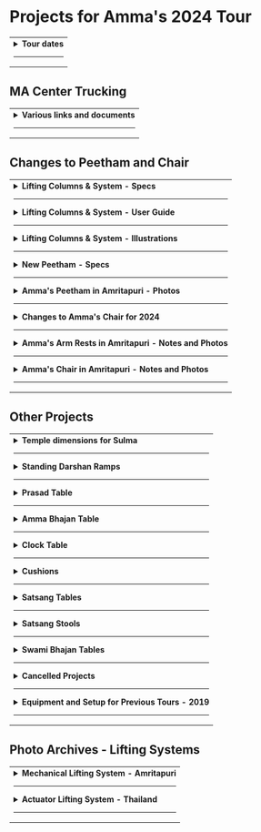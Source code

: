 # Projects for Amma's 2024 Tour

<table>
<tr>
<td>

<!-- Created this repo - March 31, 2024 -->

<details>

<summary><b>Tour dates</b></summary>

---

SEATTLE

July 4 - July 5

Venue: Hyatt Regency Bellevue

Day 1: 11:00 AM

Day 2: 10:00 AM & 7:00 PM

---

OAKLAND, CA

July 7 - 11

Venue: Will be published soon

---

LOS ANGELES, CA

July 13 - 16

Venue: Will be published soon

---

NEW MEXICO

July 19 - 22

Venue: Will be published soon

---

WASHINGTON, DC

July 25 - 29

Venue: Will be published soon

---

BOSTON, MA

July 31, August 1 - 2

Venue: Will be published soon

---

NEW YORK, NY

August 5 - 7

Venue: Will be published soon

---

CHICAGO, IL

August 9 - 11

Venue: Will be published soon

</details>

---

</td>
</tr>
</table>

## MA Center Trucking

<table>
<tr>
<td>

<details>

<summary><b>Various links and documents</b></summary>

---

All about drug testing compliance

[How to set up drug tests](/trucking/ePassport_guide_preferred_alliance.pdf)

</details>

---

</td>
</tr>
</table>

## Changes to Peetham and Chair

<table>
<tr>
<td>

<details>
<summary><b>Lifting Columns & System - Specs</b></summary>

---

- Lifting columns model number - DHLCE-270A
- Estimated weight of entire lifting system - 30 lb
- Minimum height - 10.83 in (275 mm) / (10 27/32 in) / (10 13/16 in)
- Maximum height - 19.69 in (500 mm) conflicting info 21.65 in (550 mm)
- Stroke - 10.83 in
- Width of column - 5.67 in / 144 mm / (5 11/16 in)
- Width of column base plate - 7.87 in / 200 mm / (7 7/8 in)
- Thickness of column base plate - 10 mm / 3/8 in
- Load (one leg) - 264.55 lb (120 kg)
- Load (four legs) - 1058.22 lb (480 kg)
- Maximum load - 1200 N
  - N (newton) is a unit of the force needed to accelerate a given mass
- Speed
  - 5 mm per second, 1 inch in 5 seconds
  - 55 seconds to fully extend
  - 40 seconds to lift from 12" to 20"
- Multiple ways to adjust the height
  - Wired switch - in a protected location, where you can use it by feel
  - Remote control - Four remotes for each lifting system
  - Using wifi and smartphone app (maybe)
- Control panel aka controller

  - the up/down arrows are for setting height limits, etc
  - may allow adjusting height (raise and lower)
  - the display tells how far the columns are currently extended
  - protect from damage and tampering

- Momentary contact switches
  - The most intuitive switch is a wired momentary contact switch which only moves while you press and hold the switch. DIHOOL sells a rocker switch (without a cord or case) but it might not be a momentary contact switch. Fortunately, we can buy momentary contact switches and wire them ourselves
  - Ideally this switch should be in a small box.

#### Installation

- Install the lifting columns so that the electrical connections are at the top, under the platform, rather than near the base. The columns can be installed with either side up.
- Attach the controller, power supply and control panel. Most of it just plugs together. A few wires require screwing to a screw terminal.
- Plug it to 120 volts and it should work.
- Best to connect all the components and test them before fastening down the wires
- Then decide the best location for everything

- Location of control panel - TBD

  - display should be visible from somewhere so a specific height can be set

- Optional - Extra rocker switches that Paul is mounting on a panel or in a box
- No loose wires

  - Use wire tie downs
  - Don't use staples because they can cut the wires
  - Don't pull the wires tightly

- Take a couple of days to attach the lifting columns and get to know them
- The remote controls need to be paired with the controllers
- Be ready to repair this stuff
- We have a spare column and controller
- Main risk is physical damage, such as wires getting snagged
- Use crimp-on lugs to attach power supply wires to screw terminals
  - That makes a better connection than wrapping wires around the screws
  - Prevents a stray strand from shorting out.
  - Buy at Home Depot
  - Vise grips are preferred for crimping, don't buy a crimp tool
- Connecting the wired switch
  - looks like you insert the wire and screw down
  - If you have to wrap the wire around the screw, use crimp-on lugs as well
- We have several controllers
  - Controllers to implement tilting
    - "front leg controller" - controls two legs
    - "back leg controller" - controls two legs
  - Controller that is set up to control four legs. For most reliable synchronization of legs, use this controller
- Verify that the controller remembers where the columns are when it loses power. If not, we need a UPS battery backup.

#### Instruction Manual PDF

- See pages 7, 8 and 9 where they tell how to pair the remote controls and attach the power supply and the remote wired switches
- Read about Reset procedure in case of disconnection, pinching, or other problem - page 17

#### Programmable Settings

- For peetham and chair
  - Set lower height limit equal to lowest position - 10.83 in
- Set stroke length (less than 10.83 in)
  - Effectively sets maximum height
  - for chair - ??
  - for peetham - ??
- For help with Error Codes - WeChat 8615669851253 for video calls

#### Important Links

https://www.dihool.com/lang_en/Lifting-Column-%20DHLC1100-IR-Column_detail/3406_340

https://www.nsbjd.com/collections/dhlce-electric-lift/products/tatami-lifting-column-aluminum-plate-24v-dc-motor-1600n-352lb-load-dhlce?variant=44139468554497

</details>

---

<details>
<summary><b>Lifting Columns & System - User Guide</b></summary>

---

<p><img src="images/lifting_columns/user_guide/lifting_col_guide_01.png" width="450" alt="image lc_01"></p>
<p><img src="images/lifting_columns/user_guide/lifting_col_guide_02.png" width="450" alt="image lc_02"></p>
<p><img src="images/lifting_columns/user_guide/lifting_col_guide_03.png" width="450" alt="image lc_03"></p>
<p><img src="images/lifting_columns/user_guide/lifting_col_guide_04.png" width="450" alt="image lc_04"></p>
<p><img src="images/lifting_columns/user_guide/lifting_col_guide_05.png" width="450" alt="image lc_05"></p>
<p><img src="images/lifting_columns/user_guide/lifting_col_guide_06.png" width="450" alt="image lc_06"></p>
<p><img src="images/lifting_columns/user_guide/lifting_col_guide_07.png" width="450" alt="image lc_07"></p>
<p><img src="images/lifting_columns/user_guide/lifting_col_guide_08.png" width="450" alt="image lc_08"></p>
<p><img src="images/lifting_columns/user_guide/lifting_col_guide_09.png" width="450" alt="image lc_09"></p>
<p><img src="images/lifting_columns/user_guide/lifting_col_guide_10.png" width="450" alt="image lc_10"></p>
<p><img src="images/lifting_columns/user_guide/lifting_col_guide_11.png" width="450" alt="image lc_11"></p>
<p><img src="images/lifting_columns/user_guide/lifting_col_guide_12.png" width="450" alt="image lc_12"></p>
<p><img src="images/lifting_columns/user_guide/lifting_col_guide_13.png" width="450" alt="image lc_13"></p>
<p><img src="images/lifting_columns/user_guide/lifting_col_guide_14.png" width="450" alt="image lc_14"></p>
<p><img src="images/lifting_columns/user_guide/lifting_col_guide_15.png" width="450" alt="image lc_15"></p>
<p><img src="images/lifting_columns/user_guide/lifting_col_guide_16.png" width="450" alt="image lc_16"></p>
<p><img src="images/lifting_columns/user_guide/lifting_col_guide_17.png" width="450" alt="image lc_17"></p>
<p><img src="images/lifting_columns/user_guide/lifting_col_guide_18.png" width="450" alt="image lc_18"></p>
<p><img src="images/lifting_columns/user_guide/lifting_col_guide_19.png" width="450" alt="image lc_19"></p>
<p><img src="images/lifting_columns/user_guide/lifting_col_guide_20.png" width="450" alt="image lc_20"></p>

- Amma's peetham and chair use the same lifting columns - DHLCE-270A
- Wired switches - near the back, toward the right, Amma's right
- No switches for Amma - there is no feasible location

</details>

---

<details>
<summary><b>Lifting Columns & System - Illustrations</b></summary>

---

<p><img src="images/lifting_columns/more_images/lifting_column_1.png" width="450" alt="image lc_01"></p>
<p><img src="images/lifting_columns/more_images/lifting_column_2.png" width="450" alt="image lc_02"></p>
<p><img src="images/lifting_columns/more_images/lifting_column_3.png" width="450" alt="image lc_03"></p>
<p><img src="images/lifting_columns/more_images/lifting_column_4.png" width="600" alt="image lc_04"></p>
<p><img src="images/lifting_columns/more_images/lifting_column_5.png" width="600" alt="image lc_05"></p>

- Amma's peetham and chair use the same lifting columns - DHLCE-270A
- Wired switches - near the back, toward the right, Amma's right
- No switches for Amma - there is no feasible location

</details>

---

<details>
<summary><b>New Peetham - Specs</b></summary>

---

- Width, side-to-side - 54 inches
- Front-to-back - 37 inches
- Thickness of peetham plywood base - 0.75 in
- Thickness of peetham top platform (not including padding) - No estimate yet
- Total height (requested)

  - Adjustable from 12 inches to 19 inches (Paul's numbers - 305 mm and 508 mm)
  - Minimum height of peetham should be as low as technically possible

- Minimum height of new peetham

  - Minimum height of lifting column - 10.83 in
  - Thickness of plywood base - 3/4 inch
  - Thickness of plywood top platform - 3/4? 5/8?
  - 10.83 + 0.75 + 0.75 = 12.33 inches
  - Slightly exceeds requested height

- Height of old peetham

  - 2018 - 13.63 inches
  - 2019 - 14.5 inches

- Amma's peetham and chair use the same lifting columns - DHLCE-270A
- Wired switches - near the back, toward the right, Amma's right
- No switches for Amma - there is no feasible location

</details>

---

<details>
<summary><b>Amma's Peetham in Amritapuri - Photos</b></summary>

---

The new peetham should be the same as this, except different.

Peetham in fully raised position:

![image p1](/images/peetham_main_photos/peetham_raised_1.jpg)
![image p2](/images/peetham_main_photos/peetham_raised_2.jpg)
![image p3](/images/peetham_main_photos/peetham_raised_3.jpg)

---

Peetham in fully lowered position

![image p4](/images/peetham_main_photos/peetham_lowered.jpg)

---

### Peetham with Wind Cushion

![image p5](/images/peetham_main_photos/peetham_wind_cushion_1.jpg)
![image p6](/images/peetham_main_photos/peetham_wind_cushion_2.jpg)
![image p7](/images/peetham_main_photos/peetham_wind_cushion_3.jpg)

---

Wind cushion extension - Explain me

![image p7](/images/peetham_main_photos/peetham_wind_cushion_4.jpg)

</details>

---

<details>
<summary><b>Changes to Amma's Chair for 2024</b></summary>

---

#### Dimensions and overview

- Width, side-to-side - 42.875 inches / 47 7/8
- Length, front-to-back - 25.5 inches
- Thickness of plywood base - 0.75 in
- Thickness of top platform (not including padding) - TBD
- Total height to surface of structure - (not including padding)

  - Adjustable from 15 7/8 inches to 23 inches (Paul's numbers? 380 mm and 560 mm)

- Amma's chair and peetham use the same lifting columns
  - DHLCE-270A

#### Switches, buttons, and controls

- Amma's wired switches
  - "Raise" button & "Lower" button
  - must be easy to use, simple and intuitive
  - Location must be -
    - Easy to reach
    - Not subject to accidental usage
    - possibly on surface of seat, under the arm rest
- Other wired switches - near back of chair, toward right side, Amma's right
- Location of control panel
  - protected from accidental damage
  - visible from some perspective during darshan

#### Modify arm rests for Amma's chair

- Modify chair so that height of arm rest is adjustable
  - allows for manual adjustment
  - as shown in separate section - Amma's Arm Rests in Amritapuri

#### Modify padding on arm rest

- Modify padding on back of the arm rest so that an elastic band can go over the arm rest to hold chair cloth in place

#### Replace the strings that hold the back cushion

- Use strings like the ones on the Michigan chair

#### Notes from Paul Sawyer

- Surface of peetham and chair - 3/4" plywood
- Base of peetham and chair - 3/4" plywood

- New chair would have a plywood seat and a frame that wrapped around the plywood, covering the edge.
- The frame extends below the plywood, providing a hiding place for controller and power supply.
- Mount the lifting columns as close as possible to edge of platform
- Corners of the frame should be miter cut and glued
- No screws are visible
- Round all exposed edges with a router.
- The design should not impede Amma from swinging her feet under the chair.

</details>

---

<details>

<summary><b>Amma's Arm Rests in Amritapuri - Notes and Photos
</b></summary>

---

Under the chair for each armrest, there is a length of square steel tubing which presses against the armrest’s lifting arm and holds it in place.

![image ar1](/images/arm_rests/arm_rest_1.jpg)

---

One side of the tubing has a small square cut out. This is for access for welding a nut inside the tubing.

![image ar2](/images/arm_rests/arm_rest_2.jpg)

---

A machine screw runs through the side of the frame of the chair into the nut in the square tubing. The screw is for tightening the the arm rest extension arms to hold them in desired position. As the extension arm slides up or down so that one of the holes in the extension arm aligns with a round brass pin

![image ar3](/images/arm_rests/arm_rest_3.jpg)
![image ar4](/images/arm_rests/arm_rest_4.jpg)
![image ar5](/images/arm_rests/arm_rest_5.jpg)
![image ar6](/images/arm_rests/arm_rest_6.jpg)
![image ar7](/images/arm_rests/arm_rest_7.jpg)
![image ar8](/images/arm_rests/arm_rest_8.jpg)
![image ar9](/images/arm_rests/arm_rest_9.jpg)

</details>

---

<details>
<summary><b>Amma's Chair in Amritapuri - Notes and Photos</b></summary>

---

When modifying Amma's chair for the North American tour, in the end, the important measurements should be the same as for Amma's chair in Amritapuri.

### Dimensions - Amma's Chair, Amritapuri

- Height - distance from floor to surface of structure

  - In fully lowered position - 18 inches
  - In fully raised position - 23 inches

- Dimensions of sitting surface
  - Width side-to-side - 23 inches
  - Depth front-to-back - 22 inches

### Dimensions - Arm Rests, Amritapuri

- From sitting surface to top of arm rest - 7 inches
- Width of arm rest, side-to-side - 8 inches

- Height - distance from floor to top of arm rest (measured on side of chair) - 24.5 inches

All measurements include the upholstery

---

Amma's Chair, Amritapuri

![image ch1](/images/chair/chair_5_dressed.jpg)

---

Amma's Chair, Amritapuri - fully raised position

![image ch2](/images/chair/chair_1_raised.jpg)

---

Amma's Chair, Amritapuri - fully lowered position

![image ch3](/images/chair/chair_2_lowered.jpg)

---

Arm rests - Amma's Chair, Amritapuri

![image ch5](/images/chair/chair_3_armrest_top.jpg)
![image ch6](/images/chair/chair_4_armrest_front.jpg)

</details>

---

</td>
</tr>
</table>

## Other Projects

<table>
<tr>
<td>

<details>

<summary><b>Temple dimensions for Sulma</b></summary>

---

All measurements are to the center of the pipes.

Do need measurements of the sides and back?

Pipe diameter is 2.25 in (not sure, let me check)

![image db1](/images/db_temple_dimensions/db_temple_front_view.jpg)
![image db2](/images/db_temple_dimensions/db_temple_right_corner.jpg)
![image db3](/images/db_temple_dimensions/db_temple_right_closeup.jpg)
![image db4](/images/db_temple_dimensions/db_temple_inside_right.jpg)
![image db5](/images/db_temple_dimensions/db_temple_left_corner.jpg)
![image db6](/images/db_temple_dimensions/db_temple_left_closeup.jpg)
![image db7](/images/db_temple_dimensions/db_temple_inside_left.jpg)

</details>

---

<details>

<summary><b>Standing Darshan Ramps</b></summary>

---

Warning - These calculations are only valid if stage height is 36 inches

Calculate height of raised platform

- Typical stage height, N. American tour - 36 inches
- Distance of raised platform below stage - 20.75 inches
- 36 - 20.75 = 15.25
- Typical height of raised platform - 15.25 inches

Calculate length of ramp -

- Height of raised platform - 15.25 inches
- Slope - 1:12
- 15.25 x 12 = 183 inches aka 15 feet 3 inches
- Length of ramp - at least 15.25 feet

Virtually all venues in US must comply with ADA requirements (Americans with Disabilities Act). For ADA compliance, the slope for a wheelchair ramp must be no greater than 1:12 (one inch of rise for every 12 inches of ramp length).

Raised platform

- Width - 77 inches
- Front to back - 49.5 inches
- Height - 20.75 inches lower than the stage

Dimensions of ramps

- Width
  - Center ramp - 77 inches
  - Side ramps - 49.5 inches
- Length - 15.25 feet
- Height at high end - 15.25 inches
- Slope - 1:12 or 8.33%

![image sdA](/images/standing_darshan/standing_darshan_1.png)
![image sdE](/images/standing_darshan/standing_darshan_6.png)

---

Planks - I don't get this

For standing darshan, there need to be large planks to bring the people higher/closer to Amma as needed

- 4 planks 30L x 25W x 2 height (inches)
- 2 planks 30L x 25W x 1 height (inches)
- covered with cheap carpet

Photo of one plank

![image sdB](/images/standing_darshan/standing_darshan_2.png)
![image sdC](/images/standing_darshan/standing_darshan_3.png)

---

Wooden blocks

One tall block and one short block -

![image sdD](/images/standing_darshan/standing_darshan_4.png)
![image sdE](/images/standing_darshan/standing_darshan_5.png)

</details>

---

<details>

<summary><b>Prasad Table</b></summary>

---

- Otis is building this table
- 22 inches long x 12 inches wide
- Height
  - Adjustable from 22 to 27 inches
  - can be adjusted during darshan
  - May not need to go as low as 22 inches

An important feature of our prasad table in N. America is that magnets are embedded in the top surface. These magnets hold the prasad tray and sandalwood paste container from sliding around. The magnets can be embedded in the new prasad table after it is built.

Photos of embedded magnets coming (not very) soon!

![image ptA](/images/prasad_table/prasad_table_A_side.jpg)

Notice there is a silver knob that is turned by hand to lower and raise the table. It has a latch to hold it at selected position.

![image ptB](/images/prasad_table/prasad_table_B_adjuster.jpg)
![image ptC](/images/prasad_table/prasad_table_C_lifter.jpg)

---

![image ptD](/images/prasad_table/prasad_table_E_with_chair.jpg)

---

Height should be adjustable so top of table can be even with the top of the arm rest of Amma's chair

![image ptE](/images/prasad_table/prasad_table_D_by_chair.jpg)
![image ptF](/images/prasad_table/prasad_table_F_front.jpg)
![image ptG](/images/prasad_table/prasad_table_G_back.jpg)

---

#### Prasad table side piece

- Hinged and attached at bottom (?)
- Length - 18 inches
- Height - 8 inches

We are requested to have this side piece on the new prasad table. When the side piece is folded out, it "serves as a barrier for the prasad area".

However, I think it isn't helpful for our prasad area. We have never needed it before and it will just be in the way. We won't be able to easily fold it in or out because folding will be blocked by the prasad people sitting on chairs.

![image ptH](/images/prasad_table/prasad_table_H_folded_out.jpg)
![image ptI](/images/prasad_table/prasad_table_I_folded_out.jpg)
![image ptJ](/images/prasad_table/prasad_table_J_folded_in.jpg)

</details>

---

<details>

<summary><b>Amma Bhajan Table</b></summary>

---

This is the table that Amma beats with a stick during bhajans.

- Otis is building this table
- Top surface is hardwood to withstand beatings from stick
- Top surface has a groove for the stick so it won't roll away
- 12.5 x 22 x 25.5 inches high
- Height includes the wheels

![image bt1](/images/bhajan_table_1_side.jpg)
![image bt2](/images/bhajan_table_2_side.jpg)
![image bt2](/images/bhajan_table_3_top_best.jpg)
![image bt2](/images/bhajan_table_4_top.jpg)

</details>

---

<details>

<summary><b>Clock Table</b></summary>

---

- Otis is building this table
- 10 x 10 x 20 inches high
- Height includes the wheels

![image ct1](/images/clock_table_1.jpg)

---

Notice the small lamp attached to the table with a clip. During mediation when the lights are dim, the light shines on the clock, allowing Amma to see the time.

![image ct2](/images/clock_table_2.jpg)

</details>

---

<details>

<summary><b>Cushions</b></summary>

---

Half moon cushion

- Memory foam
- 13 x 13 x 1.75 inches
- Quantity needed - 2

![image c1](/images/cushion_1_half_moon.jpg)

---

Back cushion - Soft version

- Memory foam
- 15 x 20 x 1.75 inches
- Quantity needed - 2
- On left in photo

Back cushion - Firm version

- Firm foam
- 21 x 12 x 2.5 inches
- Quantity needed - 2
- On right in photo

![image c2_n_3](/images/cushion_2_and_3_back.jpg)

---

Peetham arm rests

- should be weighted, 5 - 7 pounds
- 12 x 20 x 8.5 height
- Quantity needed - 2, one for each side, right?

![image c4](/images/cushion_4_peetham_armrest.jpg)

---

Peetham arm rest has additional cushion on top

- Visible in the image but they didn't mention it
- Thickness - unknown
- Length - 20 inches (to match peetham arm rest cushion?)
- Width - 12 inches (to match peetham arm rest cushion?)

![image c5](/images/cushion_5_peetham_armrest_w_topper.jpg)

---

About Vertical Side Cushions

- Purpose - to fill the space between the inside of the chair arms
- These cushions should come in sets, one for each side, right?
- Shaped like upside down "L"
  - each vertical side cushion has two pieces, base of "L", and leg of "L", right?
- Length
  - "Not to exceed 8 inches from front of the chair to 2 inches from the back of the chair seat"
  - Adjusted length for US chair - 14 inches per Chaitanyan
- Height of "L" shape
  - unknown
  - "will need to be measured with the seat and back cushions in place".
  - Doesn't height depend on height of arm rests which are supposed to be adjustable?
- Width of "L" shape
  - same as width of arm rest?
  - width of arm rest varies from 8 inches toward the back to 6 inches near the front
  - should width of L shape be tapered?

Vertical Side Cushion A

- Thickness - 1 inch
- Length - 14 inches
- Height - needs to be decided
- Quantity needed - 4? 2? they come in sets, one for each side? Do they want 2 sets, 4 cushions? not clear

Vertical Side Cushion B

- Thickness - 2 inch
- Length - 14 inches
- Height - needs to be decided
- Quantity needed - 2 cushions? or 2 sets? Probably 1 set of 2 cushions, one for each side? not clear

Cushion should be like the one sitting on the arm rest in this image except L-shaped

![image ch1](/images/chair/chair_5_dressed.jpg)

</details>

---

<details>

<summary><b>Satsang Tables</b></summary>

---

Adjustable folding tables for people giving satsang

1. Table for sitting in chair

- Requested dimensions

  - Length - 25 inches
  - Width - 18 inches (revised 16 inches)
  - Height - 28 inches, adjustable (revised 30 inches)

- Suggested table
  - VILLEY Folding Camping Table
  - 36 x 23
  - Height 16 in / 27 in

2. Table for sitting on floor

- Requested dimensions

  - Length - 25 inches
  - Width - 18 inches
  - Height - ???

- Suggested table
  - RedSwing Small Folding Table
  - 23.6 x 15.7
  - Height 10 in / 19 in / 24 in

![Image not available yet](/images/satsang_table_A_side.jpg)

</details>

---

<details>

<summary><b>Satsang Stools</b></summary>

---

Shorter stool

- Top - 14 x 14 inches
- Height - 14 inches

Taller stool

- Top - 16 x 16 inches
- Height - 18 inches

Waiting for photos and more instructions

</details>

---

<details>

<summary><b>Swami Bhajan Tables</b></summary>

---

- Height - 15 inches
- [Aluminum folding tables](https://www.amazon.com/dp/B07DNR2JST/ref=sspa_dk_detail_1?th=1)
- We have three

</details>

---

<details>

<summary><b>Cancelled Projects</b></summary>

---

### Sliding Armrests for Amma's Chair

- Each arm rest slides to the side
- Height of arm rests is adjustable
- Do the arm rests need be removable?

Click to view demo on YouTube -

[![click to view demo on YouTube](/images/videos/video_icon.jpg)](https://youtu.be/pPd62WW21jU 'Adjustable arm rests')

</details>

---

<details>

<summary><b>Equipment and Setup for Previous Tours - 2019</b></summary>

---

[Link to old info (2019) about Amma's tours of North America](https://github.com/cloudobserver/ammas-tour-info-2019/blob/master/README.md) including -

- Darshan Setup
- Amma's Chair - Dimensions
- Amma's Chair - Technical Drawings and Sketches
- Darshan Table
- Chair Cushion and Foot Cushions
- Chair Blocks
- Zip Ties for Chair Blocks
- Flower Basket for Amma's Chair
- Amma's Peetham
- Swami's Chair
- Swami's Table
- Amma's Bhajan Book Stand - 2006
- Electrical Power
- Stage Heater for Amma
- Fans
- Stage
- Amma's Stairs
- Stage carpets
- Gaffers Tape and Taping the Stage
- Amma's Side Room
- Stage Lighting
- Devi Bhava

</details>

---

</td>
</tr>
</table>

## Photo Archives - Lifting Systems

<table>
<tr>
<td>

<details>
<summary><b>Mechanical Lifting System - Amritapuri</b></summary>

---

This lifting system was built in India around 2007 by Amma's son Jitendra, using hardware obtained in India.

Amma's chair in Amritapuri also has a similar lifting system but no photos could be provided because the mechanisms are hidden inside the woodwork of the chair.

Image 2 - Sprockets and chain drive. The crank is on the bottom. The chain looks like regular bicycle chain. Are all the sprockets the same diameter? Why is there a spring near the center sprocket?

![image 2](/images/peetham_crank_system/02_gears_closeup.jpg)

---

Image 3 - View of main frame and entire route of the chain. The tie rods move up and down as they are turned by the chain and crank. There is mounting plate on the top of the wooden leg which has a nut embedded. The tie rod is threaded through this nut. As the tie rod turns the nut goes up and down relative to the rod. This nut is embedded in the leg and therefore as the tie rod turns the leg telescopes up or down.

![image 3](/images/peetham_crank_system/03_chain_overview.jpg)

---

Image 4 - Top view of platform, assembled. Hardware is hidden.

![image 4](/images/peetham_crank_system/04_platform_w_carpet.jpg)

---

Image 5 - Main frame with top platform removed

![image 5](/images/peetham_crank_system/05_platform_off.jpg)

---

Image 6 - Bottom view of assembled platform, turned upside down for disassembly. Notice the crank for changing height of platform. The platform is transported as one piece.

![image 6](/images/peetham_crank_system/06_platform_on.jpg)

---

Image 7 - Tie rod with nut and cotter pins. Tie rod has a groove for pins.

![image 7](/images/peetham_crank_system/07_tie_rod_w_nut.jpg)

---

Image 8 - Tie rod with nut and cotter pins, a bit closer

![image 8](/images/peetham_crank_system/08_tie_rod_w_nut_2.jpg)

---

Image 9 - Custom machined nut

![image 9](/images/peetham_crank_system/09_nut_closeup.jpg)

---

Image 10 - Custom machined nut, again

![image 10](/images/peetham_crank_system/10_nut_closeup_2.jpg)

---

Image 11 - Set of parts for one leg -

1. Tie rod, stainless steel, 12 mm dia (recommend increase to 14 or 16 mm)
1. Machined nut
1. Cotter pins (2)
1. Nuts, unmodified (2)
1. Sprocket
1. Roller bearing
1. Mounting plate
1. Bushing, outer part
1. Bushing, inner part
1. T-shaped piece, flat

![image 11](/images/peetham_crank_system/11_tie_rod_parts_list.jpg)

---

Image 12 - Tie rod with machined nut, cotter pins, and bushing consisting of 2 pieces

![image 12](/images/peetham_crank_system/12_tie_rod_w_blue_bushing.jpg)

---

Image 13 - Close up of tie rod and nut. The cotter pin goes into the groove on the tie rod and locks into the notch on the machined nut.

![image 13](/images/peetham_crank_system/13_tie_rod_w_blue_bushing_2.jpg)

---

Image 14 - Close up of bushing. What is the blue component made of?

![image 14](/images/peetham_crank_system/14_tie_rod_w_blue_bushing_3.jpg)

---

Image 15 - Mounting plate with embedded nut. This plate is where the tie rod assembly connects to the top of the telescoping leg.

![image 15](/images/peetham_crank_system/15_mounting_plate.jpg)

---

Image 16 - Other side of mounting plate with embedded nut

![image 16](/images/peetham_crank_system/16_mounting_plate_2.jpg)

---

Image 17 - This is where one of the tie rods emerges from the main frame. The sprockets, chain, and entire main frame stay together and move up or down as a unit. As the crank is turned and the tie rods also turn, the unmodified nut moves up or down the tie rod. This nut is embedded in the mounting plate and so is prevented from turning as the tie rod turns. As the tie rod moves up or down, it forces the leg to extend or retract. It appears there is another bearing embedded in the main frame where the tie rod emerges.

![image 17](/images/peetham_crank_system/17_lifting_site.jpg)

---

Image 18 - Lower tie rod assembly. Notice the slot in the top of the tie rod. The T-shaped piece (see image 11) fits into this slot and creates a strong connection to the sprocket.

![image 18](/images/peetham_crank_system/18_tie_rod_assembly.jpg)

---

Image 19 - Lower tie rod assembly. What is the purpose of the small piece of plywood above the nut?

![image 19](/images/peetham_crank_system/19_tie_rod_assembly_2.jpg)

---

Image 20 - Close up of upper tie rod, sprocket, bearing, bushing, and machined nut. The entire weight of the platform rests on these four sets of roller bearings, one on each leg. It seems that the bearing is firmly attached to the bushing, which in turn is firmly attached to the tie rod. When everything is assembled, the roller bearing is underneath the main frame, supporting the entire platform. There is (must be?) a raceway that accommodates the bearing where the tie rod comes through the main frame. This area is shown in image 17.

![image 20](/images/peetham_crank_system/20_bearing_assembly.jpg)

---

Image 21 - Close up of upper tie rod, bearing, bushing, and machined nut, assembled.

![image 21](/images/peetham_crank_system/21_bearing_closeup.jpg)

---

Image 22 - One complete leg assembly

![image 22](/images/peetham_crank_system/22_assembled_leg.jpg)

---

Image 23 - Leg assembly sitting next to main frame

![image 23](/images/peetham_crank_system/23_leg_in_context.jpg)

---

Image 24 - Another view of leg assembly sitting next to main frame. In this image, we can more clearly imagine there must be a raceway embedded in the main frame that accepts the roller bearing on the tie rod assembly

Apparently the partially assembled leg is inserted from underneath, and then the sprocket is installed on top. Then the T-shaped piece goes into the slot on top of the tie rod. Finally there is a nut that secures the sprocket to the top end of the tie rod.

![image 24](/images/peetham_crank_system/24_leg_in_context_2.jpg)

---

Image 1 - Bottom view of leg

![image 1](/images/peetham_crank_system/01_leg_side_view_.jpg)

---

### Images of Upgraded Piston

(Piston is another name for tie rod)

---

Image 25

![image 25](/images/peetham_crank_system/new_piston_1_assembly.jpg)

---

Image 26

![image 26](/images/peetham_crank_system/new_piston_2_threaded.jpg)

---

Image 27

![image 27](/images/peetham_crank_system/new_piston_3_w_bearing_sprocket.jpg)

---

Image 28

![image 28](/images/peetham_crank_system/new_piston_4_w_bearing.jpg)

</details>

---

<details>

<summary><b>Actuator Lifting System - Thailand</b></summary>

---

System for raising Amma's chair automatically, used in Thailand.

![image hs1](/images/peetham_hydraulic_system/hydraulic_system_1_bottom.jpg)
![image hs2](/images/peetham_hydraulic_system/hydraulic_system_2_scale.jpg)
![image hs3](/images/peetham_hydraulic_system/hydraulic_system_3_side.jpg)
![image hs4](/images/peetham_hydraulic_system/hydraulic_system_4_back.jpg)
![image hs5](/images/peetham_hydraulic_system/hydraulic_system_5_front.jpg)
![image hs6](/images/peetham_hydraulic_system/hydraulic_system_6_technicians.jpg)
![image hs7](/images/peetham_hydraulic_system/hydraulic_system_7_back_corner.jpg)

---

#### Hydraulic Lifting System

Hydraulic lifting tables are available that are larger and can lift a thousand or more pounds. However, hydraulic systems are heavy. The lightest hydraulic system weighs about 350 lb and costs several thousand dollars.

The hydraulic systems are not recommended because of the high cost and the difficulty of moving the heavy systems around.

</details>

---

</td>
</tr>
</table>
